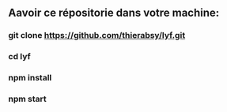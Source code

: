 ## Aavoir ce répositorie dans votre machine:
### git clone https://github.com/thierabsy/lyf.git
### cd lyf
### npm install
### npm start